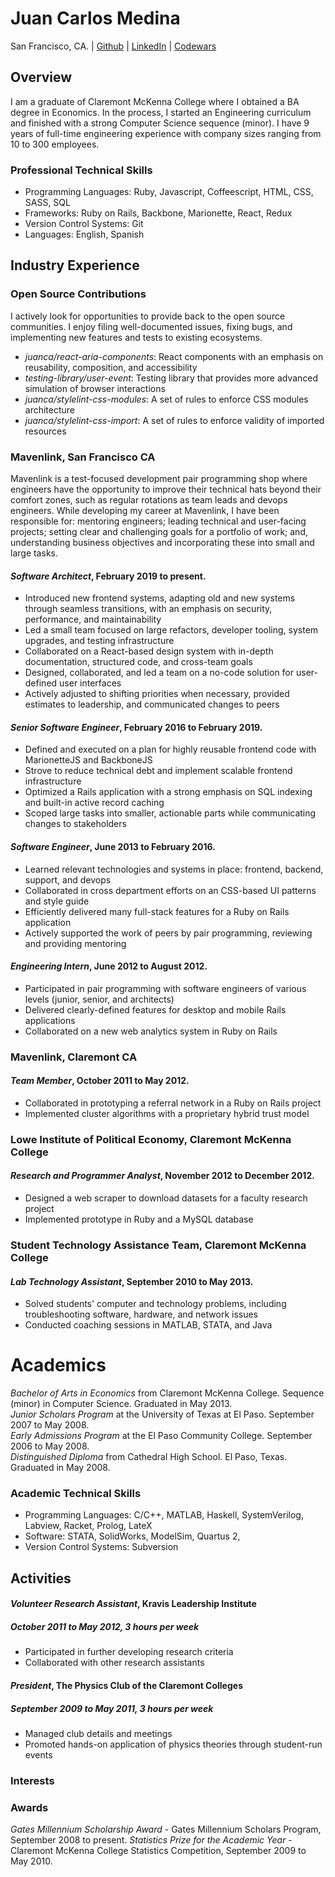 # Juan Carlos Medina

San Francisco, CA. | [Github](https://github.com/juanca) | [LinkedIn](https://www.linkedin.com/in/medinajuan/) | [Codewars](https://www.codewars.com/users/juanca)

## Overview

I am a graduate of Claremont McKenna College where I obtained a BA degree in Economics. 
In the process, I started an Engineering curriculum and finished with a strong Computer Science sequence (minor).
I have 9 years of full-time engineering experience with company sizes ranging from 10 to 300 employees. 

### Professional Technical Skills

* Programming Languages:
    Ruby,
    Javascript,
    Coffeescript,
    HTML,
    CSS,
    SASS,
    SQL
* Frameworks:
    Ruby on Rails,
    Backbone,
    Marionette,
    React,
    Redux
* Version Control Systems:
    Git
* Languages: 
    English, 
    Spanish

## Industry Experience

### Open Source Contributions

I actively look for opportunities to provide back to the open source communities.
I enjoy filing well-documented issues, fixing bugs, and implementing new features and tests to existing ecosystems.

* *juanca/react-aria-components*: React components with an emphasis on reusability, composition, and accessibility
* *testing-library/user-event*: Testing library that provides more advanced simulation of browser interactions
* *juanca/stylelint-css-modules*: A set of rules to enforce CSS modules architecture
* *juanca/stylelint-css-import*: A set of rules to enforce validity of imported resources

### Mavenlink, San Francisco CA
Mavenlink is a test-focused development pair programming shop where engineers have the opportunity to improve their
technical hats beyond their comfort zones, such as regular rotations as team leads and devops
engineers. While developing my career at Mavenlink, I have been responsible for: 
mentoring engineers; 
leading technical and user-facing projects; 
setting clear and challenging goals for a portfolio of work;
and, understanding business objectives and incorporating these into small and large tasks.

#### *Software Architect*, February 2019 to present.

- Introduced new frontend systems, adapting old and new systems through seamless transitions, with an emphasis on security, performance, and maintainability
- Led a small team focused on large refactors, developer tooling, system upgrades, and testing infrastructure
- Collaborated on a React-based design system with in-depth documentation, structured code, and cross-team goals
- Designed, collaborated, and led a team on a no-code solution for user-defined user interfaces
- Actively adjusted to shifting priorities when necessary, provided estimates to leadership, and communicated changes to peers

#### *Senior Software Engineer*, February 2016 to February 2019.

- Defined and executed on a plan for highly reusable frontend code with MarionetteJS and BackboneJS
- Strove to reduce technical debt and implement scalable frontend infrastructure
- Optimized a Rails application with a strong emphasis on SQL indexing and built-in active record caching
- Scoped large tasks into smaller, actionable parts while communicating changes to stakeholders

#### *Software Engineer*, June 2013 to February 2016.

- Learned relevant technologies and systems in place: frontend, backend, support, and devops
- Collaborated in cross department efforts on an CSS-based UI patterns and style guide
- Efficiently delivered many full-stack features for a Ruby on Rails application
- Actively supported the work of peers by pair programming, reviewing and providing mentoring
    
#### *Engineering Intern*, June 2012 to August 2012.

* Participated in pair programming with software engineers of various levels (junior, senior, and architects)
* Delivered clearly-defined features for desktop and mobile Rails applications
* Collaborated on a new web analytics system in Ruby on Rails

### Mavenlink, Claremont CA
#### *Team Member*, October 2011 to May 2012.

* Collaborated in prototyping a referral network in a Ruby on Rails project
* Implemented cluster algorithms with a proprietary hybrid trust model

### Lowe Institute of Political Economy, Claremont McKenna College
#### *Research and Programmer Analyst*, November 2012 to December 2012.

* Designed a web scraper to download datasets for a faculty research project
* Implemented prototype in Ruby and a MySQL database

### Student Technology Assistance Team, Claremont McKenna College
#### *Lab Technology Assistant*, September 2010 to May 2013.

* Solved students' computer and technology problems, including troubleshooting software, hardware, and network issues
* Conducted coaching sessions in MATLAB, STATA, and Java

# Academics

*Bachelor of Arts in Economics* from Claremont McKenna College. Sequence (minor) in Computer Science. Graduated in May 2013.  
*Junior Scholars Program* at the University of Texas at El Paso. September 2007 to May 2008.  
*Early Admissions Program* at the El Paso Community College. September 2006 to May 2008.  
*Distinguished Diploma* from Cathedral High School. El Paso, Texas. Graduated in May 2008.

### Academic Technical Skills

* Programming Languages:
  C/C++,
  MATLAB,
  Haskell,
  SystemVerilog,
  Labview,
  Racket,
  Prolog,
  LateX
* Software:
  STATA,
  SolidWorks,
  ModelSim,
  Quartus 2,
* Version Control Systems:
  Subversion

## Activities

#### *Volunteer Research Assistant*, Kravis Leadership Institute
##### October 2011 to May 2012, 3 hours per week

* Participated in further developing research criteria
* Collaborated with other research assistants

#### *President*, The Physics Club of the Claremont Colleges
##### September 2009 to May 2011, 3 hours per week

* Managed club details and meetings
* Promoted hands-on application of physics theories through student-run events

### Interests


### Awards
*Gates Millennium Scholarship Award* - Gates Millennium Scholars Program, September 2008 to present.
*Statistics Prize for the Academic Year* - Claremont McKenna College Statistics Competition, September 2009 to May 2010.
